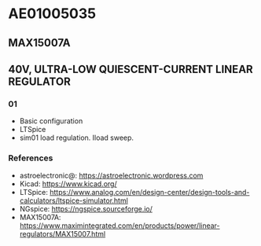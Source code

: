 # AE01005035

## MAX15007A

## 40V, ULTRA-LOW QUIESCENT-CURRENT LINEAR REGULATOR

### 01

- Basic configuration
- LTSpice
- sim01 load regulation. Iload sweep.

### References

- astroelectronic@: https://astroelectronic.wordpress.com
- Kicad: https://www.kicad.org/
- LTSpice: https://www.analog.com/en/design-center/design-tools-and-calculators/ltspice-simulator.html
- NGspice: https://ngspice.sourceforge.io/
- MAX15007A: https://www.maximintegrated.com/en/products/power/linear-regulators/MAX15007.html
